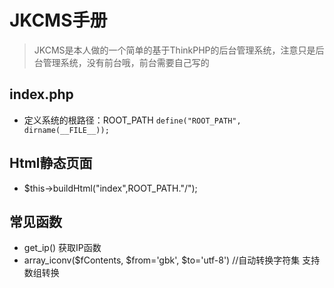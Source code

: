 # JKCMS手册
>JKCMS是本人做的一个简单的基于ThinkPHP的后台管理系统，注意只是后台管理系统，没有前台哦，前台需要自己写的

## index.php
* 定义系统的根路径：ROOT_PATH
`define("ROOT_PATH", dirname(__FILE__));`

## Html静态页面
* $this->buildHtml("index",ROOT_PATH."/");

## 常见函数
* get_ip()  获取IP函数
* array_iconv($fContents, $from='gbk', $to='utf-8')   //自动转换字符集 支持数组转换
